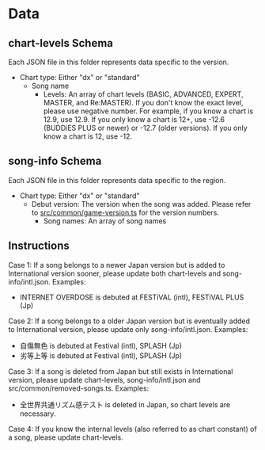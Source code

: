 # Data

## chart-levels Schema

Each JSON file in this folder represents data specific to the version.

- Chart type: Either "dx" or "standard"
  - Song name
    - Levels: An array of chart levels (BASIC, ADVANCED, EXPERT, MASTER, and Re:MASTER). If you don't know the exact level, please use negative number. For example, if you know a chart is 12.9, use 12.9. If you only know a chart is 12+, use -12.6 (BUDDiES PLUS or newer) or -12.7 (older versions). If you only know a chart is 12, use -12.

## song-info Schema

Each JSON file in this folder represents data specific to the region.

- Chart type: Either "dx" or "standard"
  - Debut version: The version when the song was added. Please refer to [src/common/game-version.ts](https://github.com/myjian/mai-tools/blob/gh-pages/src/common/game-version.ts) for the version numbers.
    - Song names: An array of song names

## Instructions

Case 1: If a song belongs to a newer Japan version but is added to International version sooner, please update both chart-levels and song-info/intl.json. Examples:

- INTERNET OVERDOSE is debuted at FESTiVAL (intl), FESTiVAL PLUS (Jp)

Case 2: If a song belongs to a older Japan version but is eventually added to International version, please update only song-info/intl.json. Examples:

- 自傷無色 is debuted at Festival (intl), SPLASH (Jp)
- 劣等上等 is debuted at Festival (intl), SPLASH (Jp)

Case 3: If a song is deleted from Japan but still exists in International version, please update chart-levels, song-info/intl.json and src/common/removed-songs.ts. Examples:

- 全世界共通リズム感テスト is deleted in Japan, so chart levels are necessary.

Case 4: If you know the internal levels (also referred to as chart constant) of a song, please update chart-levels.
